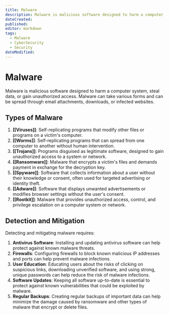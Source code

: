 ```yaml
---
title: Malware
description: Malware is malicious software designed to harm a computer system, steal data, or gain unauthorized access. Malware can take various forms and can be spread through email attachments, downloads, or infected websites.
dateCreated: 
published: 
editor: markdown
tags:
  - Malware
  - CyberSecurity
  - Security
dateModified: 
---
```

# Malware

Malware is malicious software designed to harm a computer system, steal data, or gain unauthorized access. Malware can take various forms and can be spread through email attachments, downloads, or infected websites.

## Types of Malware

1. **[[Viruses]]**: Self-replicating programs that modify other files or programs on a victim's computer.
2. **[[Worms]]**: Self-replicating programs that can spread from one computer to another without human intervention.
3. **[[Trojans]]**: Programs disguised as legitimate software, designed to gain unauthorized access to a system or network.
4. **[[Ransomware]]**: Malware that encrypts a victim's files and demands payment in exchange for the decryption key.
5. **[[Spyware]]**: Software that collects information about a user without their knowledge or consent, often used for targeted advertising or identity theft.
6. **[[Adware]]**: Software that displays unwanted advertisements or modifies browser settings without the user's consent.
7. **[[Rootkit]]**: Malware that provides unauthorized access, control, and privilege escalation on a computer system or network.

## Detection and Mitigation

Detecting and mitigating malware requires:

1. **Antivirus Software**: Installing and updating antivirus software can help protect against known malware threats.
2. **Firewalls**: Configuring firewalls to block known malicious IP addresses and ports can help prevent malware infections.
3. **User Education**: Educating users about the risks of clicking on suspicious links, downloading unverified software, and using strong, unique passwords can help reduce the risk of malware infections.
4. **Software Updates**: Keeping all software up-to-date is essential to protect against known vulnerabilities that could be exploited by malware.
5. **Regular Backups**: Creating regular backups of important data can help minimize the damage caused by ransomware and other types of malware that encrypt or delete files.